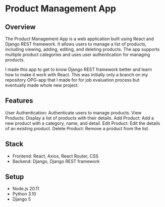 # Product Management App

## Overview
The Product Management App is a web application built using React and Django REST framework. It allows users to manage a list of products, including viewing, adding, editing, and deleting products. The app supports multiple product categories and uses user authentication for managing products.

I made this app to get to know Django REST framework better and learn how to make it work with React.
This was initially only a branch on my repository OPG-app that I made for for job evaluation process but eventually made whole new project.

## Features
User Authentication: Authenticate users to manage products.
View Products: Display a list of products with their details.
Add Product: Add a new product with a category, name, and detail.
Edit Product: Edit the details of an existing product.
Delete Product: Remove a product from the list.

## Stack
- Frontend: React, Axios, React Router, CSS
- Backend: Django, Django REST framework

## Setup
- Node.js 20.11
- Python 3.10
- Django 5

